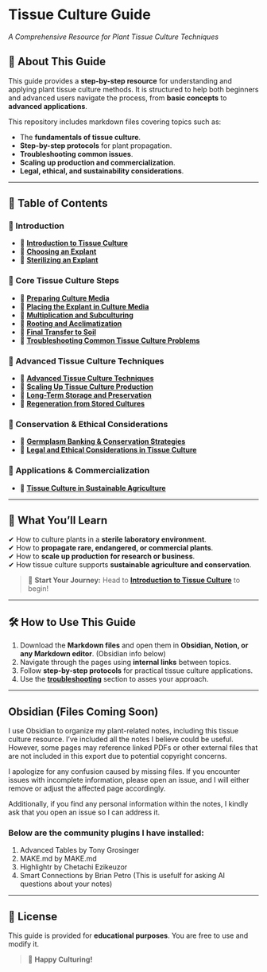# **Tissue Culture Guide**
_A Comprehensive Resource for Plant Tissue Culture Techniques_

## **📖 About This Guide**
This guide provides a **step-by-step resource** for understanding and applying plant tissue culture methods. It is structured to help both beginners and advanced users navigate the process, from **basic concepts** to **advanced applications**.

This repository includes markdown files covering topics such as:
- The **fundamentals of tissue culture**.
- **Step-by-step protocols** for plant propagation.
- **Troubleshooting common issues**.
- **Scaling up production and commercialization**.
- **Legal, ethical, and sustainability considerations**.

---

## **📂 Table of Contents**
### **🔹 Introduction**
- 📌 **[Introduction to Tissue Culture](pages/introduction-to-tissue-culture.md)**
- 📌 **[Choosing an Explant](pages/choosing-an-explant.md)**
- 📌 **[Sterilizing an Explant](pages/sterilizing-explants.md)**

### **🔹 Core Tissue Culture Steps**
- 📌 **[Preparing Culture Media](pages/preparing-culture-media.md)**
- 📌 **[Placing the Explant in Culture Media](pages/placing-the-explant-in-culture-media.md)**
- 📌 **[Multiplication and Subculturing](pages/multiplication-and-subculturing.md)**
- 📌 **[Rooting and Acclimatization](pages/rooting-and-acclimatization.md)**
- 📌 **[Final Transfer to Soil](pages/final-transfer-to-soil.md)**
- 📌 **[Troubleshooting Common Tissue Culture Problems](pages/troubleshooting-common-tissue-culture-problems.md)**

### **🔹 Advanced Tissue Culture Techniques**
- 📌 **[Advanced Tissue Culture Techniques](pages/advanced-topics/advanced-tissue-culture-techniques.md)**
- 📌 **[Scaling Up Tissue Culture Production](pages/advanced-topics/scaling-up-tissue-culture-production.md)**
- 📌 **[Long-Term Storage and Preservation](pages/advanced-topics/long-term-storage-and-preservation.md)**
- 📌 **[Regeneration from Stored Cultures](pages/advanced-topics/regeneration-from-stored-cultures.md)**

### **🔹 Conservation & Ethical Considerations**
- 📌 **[Germplasm Banking & Conservation Strategies](pages/advanced-topics/germplasm-banking-and-conservation-strategies.md)**
- 📌 **[Legal and Ethical Considerations in Tissue Culture](pages/advanced-topics/legal-and-ethical-considerations-in-tissue-culture.md)**

### **🔹 Applications & Commercialization**
- 📌 **[Tissue Culture in Sustainable Agriculture](pages/advanced-topics/tissue-culture-in-sustainable-agriculture.md)**

---

## **🔬 What You’ll Learn**
✔ How to culture plants in a **sterile laboratory environment**.  
✔ How to **propagate rare, endangered, or commercial plants**.  
✔ How to **scale up production for research or business**.  
✔ How tissue culture supports **sustainable agriculture and conservation**.  

> 🚀 **Start Your Journey:** Head to **[Introduction to Tissue Culture](pages/introduction-to-tissue-culture.md)** to begin!

---

## **🛠 How to Use This Guide**
1. Download the **Markdown files** and open them in **Obsidian, Notion, or any Markdown editor**. (Obsidian info below)
2. Navigate through the pages using **internal links** between topics.
3. Follow **step-by-step protocols** for practical tissue culture applications.
4. Use the **[troubleshooting](pages/troubleshooting-common-tissue-culture-problems.md)** section to asses your approach.

---
## Obsidian (Files Coming Soon)
I use Obsidian to organize my plant-related notes, including this tissue culture resource. I’ve included all the notes I believe could be useful. However, some pages may reference linked PDFs or other external files that are not included in this export due to potential copyright concerns.

I apologize for any confusion caused by missing files. If you encounter issues with incomplete information, please open an issue, and I will either remove or adjust the affected page accordingly.

Additionally, if you find any personal information within the notes, I kindly ask that you open an issue so I can address it.

### Below are the community plugins I have installed:
1. Advanced Tables by Tony Grosinger
2. MAKE.md by MAKE.md
3. Highlightr by Chetachi Ezikeuzor
4. Smart Connections by Brian Petro (This is usefulf for asking AI questions about your notes)

---

## **📜 License**
This guide is provided for **educational purposes**. You are free to use and modify it.

> 🌱 **Happy Culturing!**
